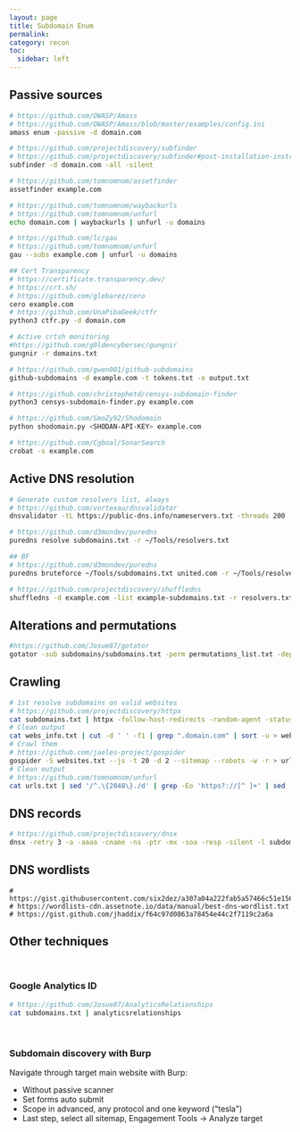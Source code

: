 ```yaml
---
layout: page
title: Subdomain Enum
permalink:
category: recon
toc:
  sidebar: left
---
```


## Passive sources

```bash
# https://github.com/OWASP/Amass
# https://github.com/OWASP/Amass/blob/master/examples/config.ini
amass enum -passive -d domain.com

# https://github.com/projectdiscovery/subfinder
# https://github.com/projectdiscovery/subfinder#post-installation-instructions
subfinder -d domain.com -all -silent

# https://github.com/tomnomnom/assetfinder
assetfinder example.com

# https://github.com/tomnomnom/waybackurls
# https://github.com/tomnomnom/unfurl
echo domain.com | waybackurls | unfurl -u domains

# https://github.com/lc/gau
# https://github.com/tomnomnom/unfurl
gau --subs example.com | unfurl -u domains

## Cert Transparency
# https://certificate.transparency.dev/
# https://crt.sh/
# https://github.com/glebarez/cero
cero example.com
# https://github.com/UnaPibaGeek/ctfr
python3 ctfr.py -d domain.com

# Active crtsh monitoring
#https://github.com/g0ldencybersec/gungnir
gungnir -r domains.txt

# https://github.com/gwen001/github-subdomains
github-subdomains -d example.com -t tokens.txt -o output.txt

# https://github.com/christophetd/censys-subdomain-finder
python3 censys-subdomain-finder.py example.com

# https://github.com/SmoZy92/Shodomain
python shodomain.py <SHODAN-API-KEY> example.com

# https://github.com/Cgboal/SonarSearch
crobat -s example.com
```

## Active DNS resolution

```bash
# Generate custom resolvers list, always
# https://github.com/vortexau/dnsvalidator
dnsvalidator -tL https://public-dns.info/nameservers.txt -threads 200

# https://github.com/d3mondev/puredns
puredns resolve subdomains.txt -r ~/Tools/resolvers.txt

## BF
# https://github.com/d3mondev/puredns
puredns bruteforce ~/Tools/subdomains.txt united.com -r ~/Tools/resolvers.txt

# https://github.com/projectdiscovery/shuffledns
shuffledns -d example.com -list example-subdomains.txt -r resolvers.txt
```

## Alterations and permutations

```bash
#https://github.com/Josue87/gotator
gotator -sub subdomains/subdomains.txt -perm permutations_list.txt -depth 1 -numbers 10 -mindup -adv -md
```

## Crawling

```bash
# 1st resolve subdomains on valid websites
# https://github.com/projectdiscovery/httpx
cat subdomains.txt | httpx -follow-host-redirects -random-agent -status-code -silent -retries 2 -title -web-server -tech-detect -location -o webs_info.txt
# Clean output
cat webs_info.txt | cut -d ' ' -f1 | grep ".domain.com" | sort -u > websites.txt
# Crawl them
# https://github.com/jaeles-project/gospider
gospider -S websites.txt --js -t 20 -d 2 --sitemap --robots -w -r > urls.txt
# Clean output
# https://github.com/tomnomnom/unfurl
cat urls.txt | sed '/^.\{2048\}./d' | grep -Eo 'https?://[^ ]+' | sed 's/]$//' | unfurl -u domains | grep ".domain.com"
```

## DNS records

```bash
# https://github.com/projectdiscovery/dnsx
dnsx -retry 3 -a -aaaa -cname -ns -ptr -mx -soa -resp -silent -l subdomains.txt
```

## DNS wordlists

```
# https://gist.githubusercontent.com/six2dez/a307a04a222fab5a57466c51e1569acf/raw
# https://wordlists-cdn.assetnote.io/data/manual/best-dns-wordlist.txt
# https://gist.github.com/jhaddix/f64c97d0863a78454e44c2f7119c2a6a
```

## Other techniques

<br>

### Google Analytics ID

```bash
# https://github.com/Josue87/AnalyticsRelationships
cat subdomains.txt | analyticsrelationships
```

<br>

### Subdomain discovery with Burp

Navigate through target main website with Burp:

- Without passive scanner
- Set forms auto submit
- Scope in advanced, any protocol and one keyword ("tesla")
- Last step, select all sitemap, Engagement Tools -> Analyze target
